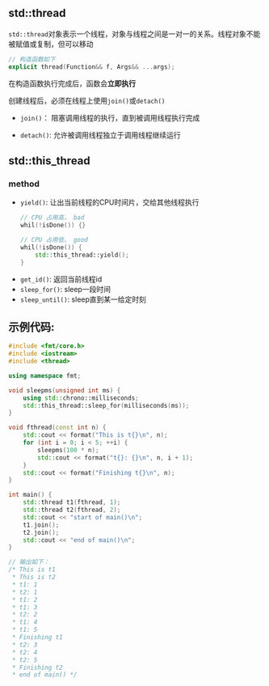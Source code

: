 ## std::thread

`std::thread`对象表示一个线程，对象与线程之间是一对一的关系。线程对象不能被赋值或复制，但可以移动


```cpp
// 构造函数如下
explicit thread(Function&& f, Args&& ...args);
```
在构造函数执行完成后，函数会**立即执行**

创建线程后，必须在线程上使用`join()`或`detach()`

- `join()`： 阻塞调用线程的执行，直到被调用线程执行完成

- `detach()`: 允许被调用线程独立于调用线程继续运行

## std::this_thread
### method

- `yield()`: 让出当前线程的CPU时间片，交给其他线程执行
    ```cpp
    // CPU 占用高， bad
    whil(!isDone()) {}
    
    // CPU 占用低， good
    whil(!isDone()) {
        std::this_thread::yield();
    }
    ```
- `get_id()`: 返回当前线程id
- `sleep_for()`:  sleep一段时间
- `sleep_until()`: sleep直到某一给定时刻

## 示例代码:
```cpp
#include <fmt/core.h>
#include <iostream>
#include <thread>

using namespace fmt;

void sleepms(unsigned int ms) {
	using std::chrono::milliseconds;
	std::this_thread::sleep_for(milliseconds(ms));
}

void fthread(const int n) {
	std::cout << format("This is t{}\n", n);
	for (int i = 0; i < 5; ++i) {
		sleepms(100 * n);
		std::cout << format("t{}: {}\n", n, i + 1);
	}
	std::cout << format("Finishing t{}\n", n);
}

int main() {
	std::thread t1(fthread, 1);
	std::thread t2(fthread, 2);
	std::cout << "start of main()\n";
	t1.join();
	t2.join(); 
	std::cout << "end of main()\n";
}

// 输出如下：
/* This is t1
 * This is t2
 * t1: 1
 * t2: 1
 * t1: 2
 * t1: 3
 * t2: 2
 * t1: 4
 * t1: 5
 * Finishing t1
 * t2: 3
 * t2: 4
 * t2: 5
 * Finishing t2
 * end of main() */
```
